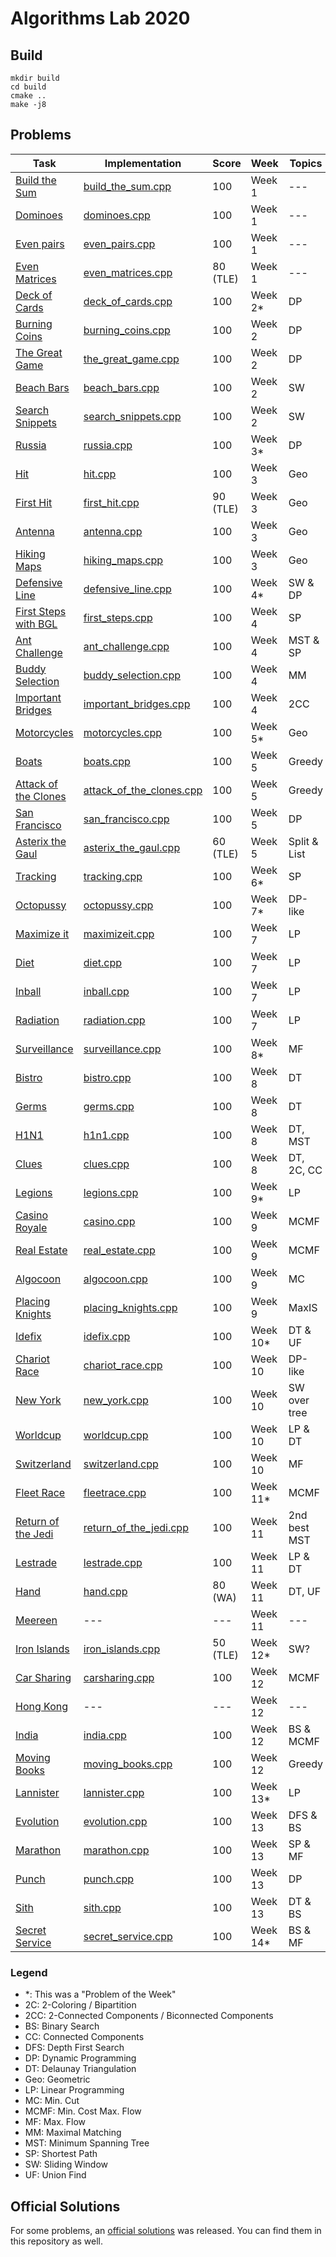 # Algorithms Lab 2020

## Build

```shell script
mkdir build
cd build
cmake ..
make -j8
```

## Problems

| Task                                                  | Implementation                                        | Score     | Week      | Topics        | 
| ----------------------------------------------------- | ----------------------------------------------------- | --------- | --------- | ------------- |
| [Build the Sum](tasks/build_the_sum.pdf)              | [build_the_sum.cpp](src/build_the_sum.cpp)            | 100       | Week 1    | ---           |
| [Dominoes](tasks/dominoes.pdf)                        | [dominoes.cpp](src/dominoes.cpp)                      | 100       | Week 1    | ---           |
| [Even pairs](tasks/deck_of_cards.pdf)                 | [even_pairs.cpp](src/even_pairs.cpp)                  | 100       | Week 1    | ---           |
| [Even Matrices](tasks/even_matrices.pdf)              | [even_matrices.cpp](src/even_matrices.cpp)            | 80 (TLE)  | Week 1    | ---           |
| [Deck of Cards](tasks/deck_of_cards.pdf)              | [deck_of_cards.cpp](src/deck_of_cards.cpp)            | 100       | Week 2*   | DP            |
| [Burning Coins](tasks/burning_coins.pdf)              | [burning_coins.cpp](src/burning_coins.cpp)            | 100       | Week 2    | DP            |
| [The Great Game](tasks/the_great_game.pdf)            | [the_great_game.cpp](src/the_great_game.cpp)          | 100       | Week 2    | DP            |
| [Beach Bars](tasks/beach_bars.pdf)                    | [beach_bars.cpp](src/beach_bars.cpp)                  | 100       | Week 2    | SW            |
| [Search Snippets](tasks/search_snippets.pdf)          | [search_snippets.cpp](src/search_snippets.cpp)        | 100       | Week 2    | SW            |
| [Russia](tasks/russia.pdf)                            | [russia.cpp](src/russia_official_solution.cpp)        | 100       | Week 3*   | DP            |
| [Hit](tasks/hit.pdf)                                  | [hit.cpp](src/hit.cpp)                                | 100       | Week 3    | Geo           |
| [First Hit](tasks/first_hit.pdf)                      | [first_hit.cpp](src/first_hit.cpp)                    | 90 (TLE)  | Week 3    | Geo           |
| [Antenna](tasks/antenna.pdf)                          | [antenna.cpp](src/antenna.cpp)                        | 100       | Week 3    | Geo           |
| [Hiking Maps](tasks/hiking_maps.pdf)                  | [hiking_maps.cpp](src/hiking_maps.cpp)                | 100       | Week 3    | Geo           |
| [Defensive Line](tasks/defensive_line.pdf)            | [defensive_line.cpp](src/defensive_line.cpp)          | 100       | Week 4*   | SW & DP       |
| [First Steps with BGL](tasks/first_steps.pdf)         | [first_steps.cpp](src/first_steps.cpp)                | 100       | Week 4    | SP            |
| [Ant Challenge](tasks/ant_challenge.pdf)              | [ant_challenge.cpp](src/ant_challenge.cpp)            | 100       | Week 4    | MST & SP      |
| [Buddy Selection](tasks/buddy_selection.pdf)          | [buddy_selection.cpp](src/buddy_selection.cpp)        | 100       | Week 4    | MM            |
| [Important Bridges](tasks/important_bridges.pdf)      | [important_bridges.cpp](src/important_bridges.cpp)    | 100       | Week 4    | 2CC           |
| [Motorcycles](tasks/motorcycles.pdf)                  | [motorcycles.cpp](src/motorcycles.cpp)                | 100       | Week 5*   | Geo           |
| [Boats](tasks/boats.pdf)                              | [boats.cpp](src/boats.cpp)                            | 100       | Week 5    | Greedy        |
| [Attack of the Clones](tasks/attack_of_the_clones.pdf)| [attack_of_the_clones.cpp](src/attack_of_the_clones.cpp) | 100    | Week 5    | Greedy        |
| [San Francisco](tasks/san_francisco.pdf)              | [san_francisco.cpp](src/san_francisco.cpp)            | 100       | Week 5    | DP            |
| [Asterix the Gaul](tasks/asterix_the_gaul.pdf)        | [asterix_the_gaul.cpp](src/asterix_the_gaul.cpp)      | 60 (TLE)  | Week 5    | Split & List  |
| [Tracking](tasks/tracking.pdf)                        | [tracking.cpp](src/tracking.cpp)                      | 100       | Week 6*   | SP            |
| [Octopussy](tasks/octopussy.pdf)                      | [octopussy.cpp](src/octopussy.cpp)                    | 100       | Week 7*   | DP-like       |
| [Maximize it](tasks/maximizeit.pdf)                   | [maximizeit.cpp](src/maximizeit.cpp)                  | 100       | Week 7    | LP            | 
| [Diet](tasks/diet.pdf)                                | [diet.cpp](src/diet.cpp)                              | 100       | Week 7    | LP            | 
| [Inball](tasks/inball.pdf)                            | [inball.cpp](src/inball.cpp)                          | 100       | Week 7    | LP            | 
| [Radiation](tasks/radiation.pdf)                      | [radiation.cpp](src/radiation.cpp)                    | 100       | Week 7    | LP            | 
| [Surveillance](tasks/surveillance.pdf)                | [surveillance.cpp](src/surveillance.cpp)              | 100       | Week 8*   | MF            |
| [Bistro](tasks/bistro.pdf)                            | [bistro.cpp](src/bistro.cpp)                          | 100       | Week 8    | DT            | 
| [Germs](tasks/germs.pdf)                              | [germs.cpp](src/germs.cpp)                            | 100       | Week 8    | DT            | 
| [H1N1](tasks/h1n1.pdf)                                | [h1n1.cpp](src/h1n1.cpp)                              | 100       | Week 8    | DT, MST       | 
| [Clues](tasks/clues.pdf)                              | [clues.cpp](src/clues.cpp)                            | 100       | Week 8    | DT, 2C, CC    | 
| [Legions](tasks/legions.pdf)                          | [legions.cpp](src/legions.cpp)                        | 100       | Week 9*   | LP            |
| [Casino Royale](tasks/casino.pdf)                     | [casino.cpp](src/casino.cpp)                          | 100       | Week 9    | MCMF          |
| [Real Estate](tasks/real_estate.pdf)                  | [real_estate.cpp](src/real_estate.cpp)                | 100       | Week 9    | MCMF          |
| [Algocoon](tasks/algocoon.pdf)                        | [algocoon.cpp](src/algocoon.cpp)                      | 100       | Week 9    | MC            |
| [Placing Knights](tasks/placing_knights.pdf)          | [placing_knights.cpp](src/placing_knights.cpp)        | 100       | Week 9    | MaxIS         |
| [Idefix](tasks/idefix.pdf)                            | [idefix.cpp](src/idefix.cpp)                          | 100       | Week 10*  | DT & UF       |
| [Chariot Race](tasks/chariot_race.pdf)                | [chariot_race.cpp](src/chariot_race.cpp)              | 100       | Week 10   | DP-like       |
| [New York](tasks/new_york.pdf)                        | [new_york.cpp](src/new_york.cpp)                      | 100       | Week 10   | SW over tree  |
| [Worldcup](tasks/worldcup.pdf)                        | [worldcup.cpp](src/worldcup.cpp)                      | 100       | Week 10   | LP & DT       |
| [Switzerland](tasks/switzerland.pdf)                  | [switzerland.cpp](src/switzerland.cpp)                | 100       | Week 10   | MF            |
| [Fleet Race](tasks/fleetrace.pdf)                     | [fleetrace.cpp](src/fleetrace.cpp)                    | 100       | Week 11*  | MCMF          |
| [Return of the Jedi](tasks/return_of_the_jedi.pdf)    | [return_of_the_jedi.cpp](src/return_of_the_jedi.cpp)  | 100       | Week 11   | 2nd best MST  |
| [Lestrade](tasks/lestrade.pdf)                        | [lestrade.cpp](src/lestrade.cpp)                      | 100       | Week 11   | LP & DT       |
| [Hand](tasks/hand.pdf)                                | [hand.cpp](src/hand.cpp)                              | 80 (WA)   | Week 11   | DT, UF        |
| [Meereen](tasks/meereen.pdf)                          | ---                                                   | ---       | Week 11   | ---           |
| [Iron Islands](tasks/iron_islands.pdf)                | [iron_islands.cpp](src/iron_islands.cpp)              | 50 (TLE)  | Week 12*  | SW?           |
| [Car Sharing](tasks/carsharing.pdf)                   | [carsharing.cpp](src/carsharing.cpp)                  | 100       | Week 12   | MCMF          |
| [Hong Kong](tasks/hongkong.pdf)                       | ---                                                   | ---       | Week 12   | ---           |
| [India](tasks/india.pdf)                              | [india.cpp](src/india.cpp)                            | 100       | Week 12   | BS & MCMF     |
| [Moving Books](tasks/moving_books.pdf)                | [moving_books.cpp](src/moving_books.cpp)              | 100       | Week 12   | Greedy        |
| [Lannister](tasks/lannister.pdf)                      | [lannister.cpp](src/lannister.cpp)                    | 100       | Week 13*  | LP            |
| [Evolution](tasks/evolution.pdf)                      | [evolution.cpp](src/evolution.cpp)                    | 100       | Week 13   | DFS & BS      |
| [Marathon](tasks/marathon.pdf)                        | [marathon.cpp](src/marathon.cpp)                      | 100       | Week 13   | SP & MF       |
| [Punch](tasks/punch.pdf)                              | [punch.cpp](src/punch.cpp)                            | 100       | Week 13   | DP            |
| [Sith](tasks/sith.pdf)                                | [sith.cpp](src/sith.cpp)                              | 100       | Week 13   | DT & BS       |
| [Secret Service](tasks/secret_service.pdf)            | [secret_service.cpp](src/secret_service.cpp)          | 100       | Week 14*  | BS & MF       |


### Legend
- *: This was a "Problem of the Week"
- 2C: 2-Coloring / Bipartition
- 2CC: 2-Connected Components / Biconnected Components
- BS: Binary Search
- CC: Connected Components
- DFS: Depth First Search
- DP: Dynamic Programming
- DT: Delaunay Triangulation
- Geo: Geometric
- LP: Linear Programming
- MC: Min. Cut
- MCMF: Min. Cost Max. Flow
- MF: Max. Flow
- MM: Maximal Matching
- MST: Minimum Spanning Tree
- SP: Shortest Path
- SW: Sliding Window
- UF: Union Find

## Official Solutions

For some problems, an [official solutions](official_solutions) was released. You can find them in this repository as well.
